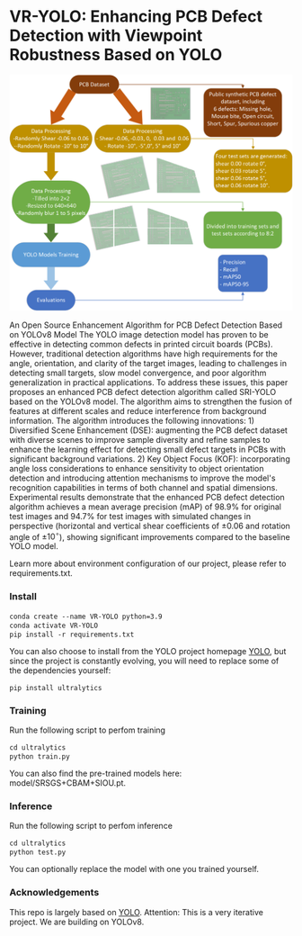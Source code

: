 # VR-YOLO: Enhancing PCB Defect Detection with Viewpoint Robustness Based on YOLO

<div align="center">
  <img src="images/VR_YOLO.png" alt="Pipeline Overview" width="600">
</div>

An Open Source Enhancement Algorithm for PCB Defect Detection Based on YOLOv8 Model
The YOLO image detection model has proven to be effective in detecting common defects in printed circuit boards (PCBs). However, traditional detection algorithms have high requirements for the angle, orientation, and clarity of the target images, leading to challenges in detecting small targets, slow model convergence, and poor algorithm generalization in practical applications. To address these issues, this paper proposes an enhanced PCB defect detection algorithm called SRI-YOLO based on the YOLOv8 model. The algorithm aims to strengthen the fusion of features at different scales and reduce interference from background information. The algorithm introduces the following innovations: 1) Diversified Scene Enhancement (DSE): augmenting the PCB defect dataset with diverse scenes to improve sample diversity and refine samples to enhance the learning effect for detecting small defect targets in PCBs with significant background variations. 2) Key Object Focus (KOF): incorporating angle loss considerations to enhance sensitivity to object orientation detection and introducing attention mechanisms to improve the model's recognition capabilities in terms of both channel and spatial dimensions. Experimental results demonstrate that the enhanced PCB defect detection algorithm achieves a mean average precision (mAP) of 98.9\% for original test images and 94.7\% for test images with simulated changes in perspective (horizontal and vertical shear coefficients of ±0.06 and rotation angle of ±$10^\circ$), showing significant improvements compared to the baseline YOLO model.

Learn more about environment configuration of our project, please refer to requirements.txt.

### Install
```
conda create --name VR-YOLO python=3.9
conda activate VR-YOLO
pip install -r requirements.txt
```
You can also choose to install from the YOLO project homepage [YOLO](https://github.com/ultralytics/ultralytics), but since the project is constantly evolving, you will need to replace some of the dependencies yourself:
```
pip install ultralytics
```

### Training
Run the following script to perfom training
```
cd ultralytics
python train.py
```
You can also find the pre-trained models here: model/SRSGS+CBAM+SIOU.pt.

### Inference
Run the following script to perfom inference
```
cd ultralytics
python test.py
```
You can optionally replace the model with one you trained yourself.

### Acknowledgements

This repo is largely based on [YOLO](https://github.com/ultralytics/ultralytics). Attention: This is a very iterative project. We are building on YOLOv8.
